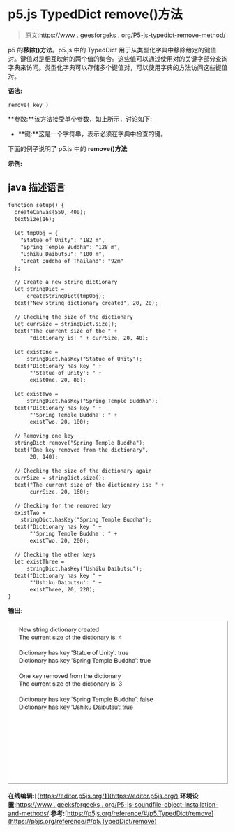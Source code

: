 # p5.js TypedDict remove()方法

> 原文:[https://www . geesforgeks . org/P5-js-typedict-remove-method/](https://www.geeksforgeeks.org/p5-js-typeddict-remove-method/)

p5 的**移除()方法**。p5.js 中的 TypedDict 用于从类型化字典中移除给定的键值对。键值对是相互映射的两个值的集合。这些值可以通过使用对的关键字部分查询字典来访问。类型化字典可以存储多个键值对，可以使用字典的方法访问这些键值对。

**语法:**

```
remove( key )

```

**参数:**该方法接受单个参数，如上所示，讨论如下:

*   **键:**这是一个字符串，表示必须在字典中检查的键。

下面的例子说明了 p5.js 中的 **remove()方法**:

**示例:**

## java 描述语言

```
function setup() {
  createCanvas(550, 400);
  textSize(16);

  let tmpObj = {
    "Statue of Unity": "182 m",
    "Spring Temple Buddha": "128 m",
    "Ushiku Daibutsu": "100 m",
    "Great Buddha of Thailand": "92m"
  };

  // Create a new string dictionary
  let stringDict =
      createStringDict(tmpObj);
  text("New string dictionary created", 20, 20);

  // Checking the size of the dictionary
  let currSize = stringDict.size();
  text("The current size of the " +
       "dictionary is: " + currSize, 20, 40);

  let existOne =
      stringDict.hasKey("Statue of Unity");
  text("Dictionary has key " +
       "'Statue of Unity': " +
       existOne, 20, 80);

  let existTwo =
      stringDict.hasKey("Spring Temple Buddha");
  text("Dictionary has key " +
       "'Spring Temple Buddha': " +
       existTwo, 20, 100);

  // Removing one key
  stringDict.remove("Spring Temple Buddha");
  text("One key removed from the dictionary",
       20, 140);

  // Checking the size of the dictionary again
  currSize = stringDict.size();
  text("The current size of the dictionary is: " +
       currSize, 20, 160);

  // Checking for the removed key
  existTwo =
    stringDict.hasKey("Spring Temple Buddha");
  text("Dictionary has key " +
       "'Spring Temple Buddha': " +
       existTwo, 20, 200);

  // Checking the other keys
  let existThree = 
      stringDict.hasKey("Ushiku Daibutsu");
  text("Dictionary has key " +
       "'Ushiku Daibutsu': " +
       existThree, 20, 220);
}
```

**输出:**

![](img/16057f7b9bea1b7a3fffa7532d1011ff.png)

**在线编辑:**[【https://editor.p5js.org/】](https://editor.p5js.org/)
**环境设置:**[https://www . geeksforgeeks . org/P5-js-soundfile-object-installation-and-methods/](https://www.geeksforgeeks.org/p5-js-soundfile-object-installation-and-methods/)
**参考:**[https://p5js.org/reference/#/p5.TypedDict/remove](https://p5js.org/reference/#/p5.TypedDict/remove)
